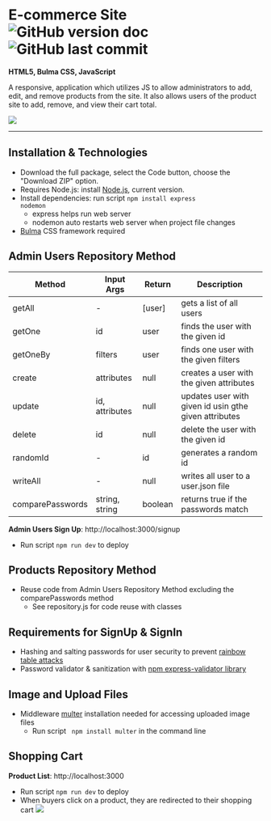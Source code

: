 # E-commerce Site  ![GitHub version doc](https://img.shields.io/badge/Version-1.0.0-red) ![GitHub last commit](https://img.shields.io/github/last-commit/dcc5235/EComm_Shop?style=flat-square) 

**HTML5, Bulma CSS, JavaScript**

A responsive, application which utilizes JS to allow administrators to add, edit, and remove products from the site. It also allows users of the product site to add, remove, and view their cart total.

![](https://scontent.fdpa1-1.fna.fbcdn.net/v/t1.0-9/127220379_1267840890260416_393458326415392942_o.jpg?_nc_cat=100&ccb=2&_nc_sid=0debeb&_nc_ohc=RE0aVnZY7tEAX_HKiD8&_nc_ht=scontent.fdpa1-1.fna&oh=0a3ff9ad6d0ad90c3e330c509c3e8c46&oe=601EE185)

---

## Installation & Technologies
- Download the full package, select the Code button, choose the "Download ZIP" option.
- Requires Node.js: install [Node.js](https://nodejs.org/en/), current version.
- Install dependencies: run script <code>npm install express nodemon</code>
  - express helps run web server
  - nodemon auto restarts web server when project file changes
- [Bulma](https://bulma.io/) CSS framework required

## Admin Users Repository Method
Method | Input Args | Return | Description
------------ | ------------- | ------------- | ------------- 
getAll | - | [user] | gets a list of all users
getOne | id | user | finds the user with the given id
getOneBy | filters | user | finds one user with the given filters
create | attributes | null | creates a user with the given attributes
update | id, attributes | null | updates user with given id usin gthe given attributes
delete | id | null | delete the user with the given id
randomId | - | id | generates a random id
writeAll | - | null | writes all user to a user.json file
comparePasswords | string, string | boolean | returns true if the passwords match

**Admin Users Sign Up**: http://localhost:3000/signup
  - Run script <code>npm run dev</code> to deploy

## Products Repository Method
- Reuse code from Admin Users Repository Method excluding the comparePasswords method
  - See repository.js for code reuse with classes

## Requirements for SignUp & SignIn
- Hashing and salting passwords for user security to prevent [rainbow table attacks](https://bit.ly/3lIGyXn)
- Password validator & sanitization with [npm express-validator library](https://www.npmjs.com/package/express-validator)

## Image and Upload Files
- Middleware [multer](https://www.npmjs.com/package/multer) installation needed for accessing uploaded image files
  - Run script <code> npm install multer</code> in the command line

## Shopping Cart
**Product List**: http://localhost:3000
  - Run script <code>npm run dev</code> to deploy
  - When buyers click on a product, they are redirected to their shopping cart
  ![](https://scontent.fdpa1-1.fna.fbcdn.net/v/t1.0-9/126867886_1267857883592050_1389238540960618538_n.jpg?_nc_cat=100&ccb=2&_nc_sid=0debeb&_nc_ohc=ngcabC3jsZAAX83U4Ax&_nc_ht=scontent.fdpa1-1.fna&oh=d5fea4796f416107f8f3daaaf1ab1468&oe=601C167E)

